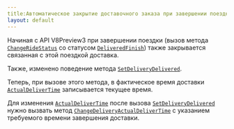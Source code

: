 ```yaml
---
title:Автоматическое закрытие доставочного заказа при завершении поездки.
layout: default
---
```


Начиная с API V8Preview3 при завершении поездки (вызов метода [`ChangeRideStatus`](https://iiko.github.io/front.api.sdk/v8/html/M_Resto_Front_Api_Editors_IEditSession_ChangeRideStatus.htm) со статусом [`DeliveredFinish`](https://iiko.github.io/front.api.sdk/v8/html/T_Resto_Front_Api_Data_Brd_RideStatus.htm)) также закрывается связанная с этой поездкой доставка.

Также, изменено поведение метода [`SetDeliveryDelivered`](https://iiko.github.io/front.api.sdk/v8/html/M_Resto_Front_Api_Extensions_OperationServiceExtensions_SetDeliveryDelivered.htm). 

Теперь, при вызове этого метода, в фактическое время доставки [`ActualDeliverTime`](https://iiko.github.io/front.api.sdk/v8/html/P_Resto_Front_Api_Data_Orders_IDeliveryOrder_ActualDeliverTime.htm) записывается текущее время.

Для изменения [`ActualDeliverTime`](https://iiko.github.io/front.api.sdk/v8/html/P_Resto_Front_Api_Data_Orders_IDeliveryOrder_ActualDeliverTime.htm) после вызова [`SetDeliveryDelivered`](https://iiko.github.io/front.api.sdk/v8/html/M_Resto_Front_Api_Extensions_OperationServiceExtensions_SetDeliveryDelivered.htm) нужно вызвать метод [`ChangeDeliveryActualDeliverTime`](https://iiko.github.io/front.api.sdk/v8/html/M_Resto_Front_Api_Editors_IEditSession_ChangeDeliveryActualDeliverTime.htm) с указанием требуемого времени завершения доставки.

